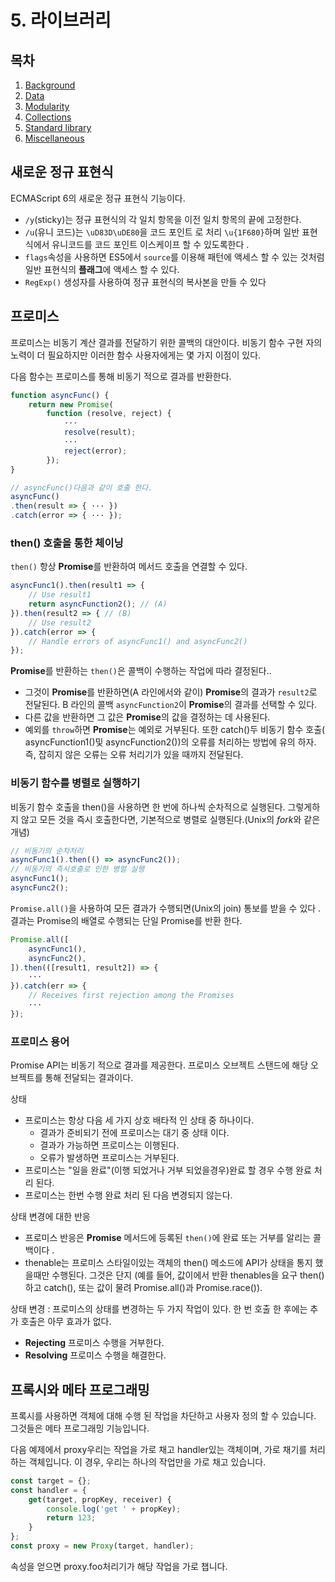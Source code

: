 # 5. 라이브러리

목차
---
1. [Background](https://github.com/gitkhs/study/blob/master/script/es2015/1.%20Background.md)
1. [Data](https://github.com/gitkhs/study/blob/master/script/es2015/2.%20Data.md)
1. [Modularity](https://github.com/gitkhs/study/blob/master/script/es2015/3.%20Modularity.md)
1. [Collections](https://github.com/gitkhs/study/blob/master/script/es2015/4.%20Collections.md)
1. [Standard library](https://github.com/gitkhs/study/blob/master/script/es2015/5.%20Standard%20library.md)
1. [Miscellaneous](https://github.com/gitkhs/study/blob/master/script/es2015/6.%20Miscellaneous.md)


## 새로운 정규 표현식

ECMAScript 6의 새로운 정규 표현식 기능이다.
* `/y`(sticky)는 정규 표현식의 각 일치 항목을 이전 일치 항목의 끝에 고정한다.
* `/u`(유니 코드)는 `\uD83D\uDE80`을 코드 포인트 로 처리 `\u{1F680}`하며 일반 표현식에서 유니코드를 코드 포인트 이스케이프 할 수 있도록한다 .
* `flags`속성을 사용하면 ES5에서 `source`를 이용해 패턴에 액세스 할 수 있는 것처럼 일반 표현식의 **플래그**에 액세스 할 수 있다.
* `RegExp()` 생성자를 사용하여 정규 표현식의 복사본을 만들 수 있다

## 프로미스

프로미스는 비동기 계산 결과를 전달하기 위한 콜백의 대안이다. 비동기 함수 구현 자의 노력이 더 필요하지만 이러한 함수 사용자에게는 몇 가지 이점이 있다.

다음 함수는 프로미스를 통해 비동기 적으로 결과를 반환한다.
```javascript
function asyncFunc() {
    return new Promise(
        function (resolve, reject) {
            ···
            resolve(result);
            ···
            reject(error);
        });
}

// asyncFunc()다음과 같이 호출 한다.
asyncFunc()
.then(result => { ··· })
.catch(error => { ··· });
```

### then() 호출을 통한 체이닝

`then()` 항상 **Promise**를 반환하여 메서드 호출을 연결할 수 있다.

```javascript
asyncFunc1().then(result1 => {
    // Use result1
    return asyncFunction2(); // (A)
}).then(result2 => { // (B)
    // Use result2
}).catch(error => {
    // Handle errors of asyncFunc1() and asyncFunc2()
});
```
**Promise**를 반환하는 `then()`은 콜백이 수행하는 작업에 따라 결정된다..

* 그것이 **Promise**를 반환하면(A 라인에서와 같이) **Promise**의 결과가 `result2`로 전달된다.
	B 라인의 콜백 `asyncFunction2`이 **Promise**의 결과를 선택할 수 있다.
* 다른 값을 반환하면 그 값은 **Promise**의 값을 결정하는 데 사용된다.
* 예외를 `throw`하면 **Promise**는 예외로 거부된다.
또한 catch()두 비동기 함수 호출( asyncFunction1()및 asyncFunction2())의 오류를 처리하는 방법에 유의 하자. 즉, 잡히지 않은 오류는 오류 처리기가 있을 때까지 전달된다.

### 비동기 함수를 병렬로 실행하기

비동기 함수 호출을 then()을 사용하면 한 번에 하나씩 순차적으로 실행된다.
그렇게하지 않고 모든 것을 즉시 호출한다면, 기본적으로 병렬로 실행된다.(Unix의 *fork*와 같은 개념)

```javascript
// 비동기의 순차처리
asyncFunc1().then(() => asyncFunc2());
// 비동기의 즉시호출로 인한 병렬 실행
asyncFunc1();
asyncFunc2();
```
`Promise.all()`을 사용하여 모든 결과가 수행되면(Unix의 join) 통보를 받을 수 있다 . 결과는 Promise의 배열로 수행되는 단일 Promise를 반환 한다.

```javascript
Promise.all([
    asyncFunc1(),
    asyncFunc2(),
]).then(([result1, result2]) => {
	···
}).catch(err => {
	// Receives first rejection among the Promises
	···
});
```

### 프로미스 용어
Promise API는 비동기 적으로 결과를 제공한다. 프로미스 오브젝트 스탠드에 해당 오브젝트를 통해 전달되는 결과이다.

상태
* 프로미스는 항상 다음 세 가지 상호 배타적 인 상태 중 하나이다.
	- 결과가 준비되기 전에 프로미스는 대기 중 상태 이다.
	- 결과가 가능하면 프로미스는 이행된다.
	- 오류가 발생하면 프로미스는 거부된다.
* 프로미스는 "일을 완료"(이행 되었거나 거부 되었을경우)완료 할 경우 수행 완료 처리 된다.
* 프로미스는 한번 수행 완료 처리 된 다음 변경되지 않는다.

상태 변경에 대한 반응
* 프로미스 반응은 **Promise** 메서드에 등록된 `then()`에 완료 또는 거부를 알리는 콜백이다 .
* thenable는 프로미스 스타일이있는 객체의 then() 메소드에 API가 상태을 통지 했을때만 수행된다. 그것은 단지 (예를 들어, 값이에서 반환 thenables을 요구 then()하고 catch(), 또는 값이 물려 Promise.all()과 Promise.race()).

상태 변경 : 프로미스의 상태를 변경하는 두 가지 작업이 있다. 한 번 호출 한 후에는 추가 호출은 아무 효과가 없다.
* **Rejecting** 프로미스 수행을 거부한다.
* **Resolving** 프로미스 수행을 해결한다.

## 프록시와 메타 프로그래밍

프록시를 사용하면 객체에 대해 수행 된 작업을 차단하고 사용자 정의 할 수 있습니다. 그것들은 메타 프로그래밍 기능입니다.

다음 예제에서 proxy우리는 작업을 가로 채고 handler있는 객체이며, 가로 채기를 처리하는 객체입니다. 이 경우, 우리는 하나의 작업만을 가로 채고 있습니다.

```javascript
const target = {};
const handler = {
    get(target, propKey, receiver) {
        console.log('get ' + propKey);
        return 123;
    }
};
const proxy = new Proxy(target, handler);
```

속성을 얻으면 proxy.foo처리기가 해당 작업을 가로 챕니다.